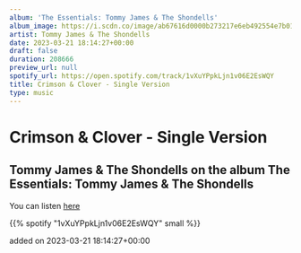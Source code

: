 ```yaml
---
album: 'The Essentials: Tommy James & The Shondells'
album_image: https://i.scdn.co/image/ab67616d0000b273217e6eb492554e7b0103475d
artist: Tommy James & The Shondells
date: 2023-03-21 18:14:27+00:00
draft: false
duration: 208666
preview_url: null
spotify_url: https://open.spotify.com/track/1vXuYPpkLjn1v06E2EsWQY
title: Crimson & Clover - Single Version
type: music
---
```



# Crimson & Clover - Single Version

## Tommy James & The Shondells on the album The Essentials: Tommy James & The Shondells

You can listen [here](https://open.spotify.com/track/1vXuYPpkLjn1v06E2EsWQY)

{{% spotify "1vXuYPpkLjn1v06E2EsWQY" small %}}

added on 2023-03-21 18:14:27+00:00